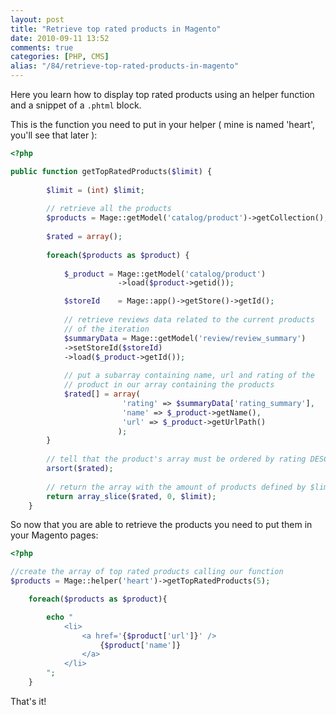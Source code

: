 ```yaml
---
layout: post
title: "Retrieve top rated products in Magento"
date: 2010-09-11 13:52
comments: true
categories: [PHP, CMS]
alias: "/84/retrieve-top-rated-products-in-magento"
---
```


Here you learn how to display top rated products using an helper function and a snippet of a `.phtml` block.
<!-- more -->

This is the function you need to put in your helper ( mine is named 'heart', you'll see that later ):

``` php
<?php

public function getTopRatedProducts($limit) { 
 
        $limit = (int) $limit; 
 
        // retrieve all the products
        $products = Mage::getModel('catalog/product')->getCollection(); 
 
        $rated = array(); 
 
        foreach($products as $product) { 
 
            $_product = Mage::getModel('catalog/product')
                        ->load($product->getid()); 

            $storeId    = Mage::app()->getStore()->getId(); 
 
            // retrieve reviews data related to the current products
            // of the iteration
            $summaryData = Mage::getModel('review/review_summary') 
            ->setStoreId($storeId) 
            ->load($_product->getId()); 
 
            // put a subarray containing name, url and rating of the
            // product in our array containing the products
            $rated[] = array(
                         'rating' => $summaryData['rating_summary'], 
                         'name' => $_product->getName(), 
                         'url' => $_product->getUrlPath()
                        ); 
        } 
 
        // tell that the product's array must be ordered by rating DESC
        arsort($rated); 
 
        // return the array with the amount of products defined by $limit
        return array_slice($rated, 0, $limit); 
    }
```

So now that you are able to retrieve the products you need to put them in your Magento pages:

``` php
<?php

//create the array of top rated products calling our function
$products = Mage::helper('heart')->getTopRatedProducts(5);

    foreach($products as $product){

        echo "
            <li>
                <a href='{$product['url']}' />
                    {$product['name']}
                </a>
            </li>
        ";
    }
```

That's it!
